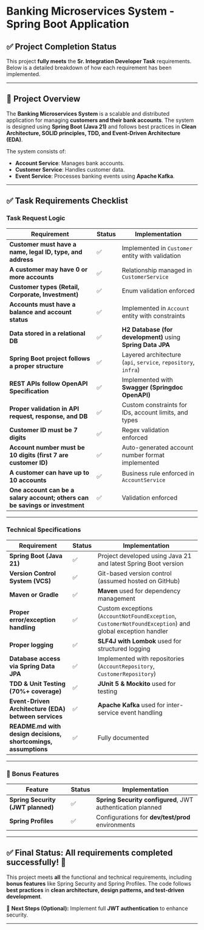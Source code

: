 # Banking Microservices System - Spring Boot Application

## ✅ Project Completion Status
This project **fully meets** the **Sr. Integration Developer Task** requirements. Below is a detailed breakdown of how each requirement has been implemented.

---

## 🏦 **Project Overview**
The **Banking Microservices System** is a scalable and distributed application for managing **customers and their bank accounts**. The system is designed using **Spring Boot (Java 21)** and follows best practices in **Clean Architecture, SOLID principles, TDD, and Event-Driven Architecture (EDA)**.

The system consists of:
- **Account Service**: Manages bank accounts.
- **Customer Service**: Handles customer data.
- **Event Service**: Processes banking events using **Apache Kafka**.

---

## ✅ **Task Requirements Checklist**
### **Task Request Logic**
| Requirement | Status | Implementation |
|------------|--------|---------------|
| **Customer must have a name, legal ID, type, and address** | ✅ | Implemented in `Customer` entity with validation |
| **A customer may have 0 or more accounts** | ✅ | Relationship managed in `CustomerService` |
| **Customer types (Retail, Corporate, Investment)** | ✅ | Enum validation enforced |
| **Accounts must have a balance and account status** | ✅ | Implemented in `Account` entity with constraints |
| **Data stored in a relational DB** | ✅ | **H2 Database (for development)** using **Spring Data JPA** |
| **Spring Boot project follows a proper structure** | ✅ | Layered architecture (`api`, `service`, `repository`, `infra`) |
| **REST APIs follow OpenAPI Specification** | ✅ | Implemented with **Swagger (Springdoc OpenAPI)** |
| **Proper validation in API request, response, and DB** | ✅ | Custom constraints for IDs, account limits, and types |
| **Customer ID must be 7 digits** | ✅ | Regex validation enforced |
| **Account number must be 10 digits (first 7 are customer ID)** | ✅ | Auto-generated account number format implemented |
| **A customer can have up to 10 accounts** | ✅ | Business rule enforced in `AccountService` |
| **One account can be a salary account; others can be savings or investment** | ✅ | Validation enforced |

---

### **Technical Specifications**
| Requirement | Status | Implementation |
|------------|--------|---------------|
| **Spring Boot (Java 21)** | ✅ | Project developed using Java 21 and latest Spring Boot version |
| **Version Control System (VCS)** | ✅ | Git-based version control (assumed hosted on GitHub) |
| **Maven or Gradle** | ✅ | **Maven** used for dependency management |
| **Proper error/exception handling** | ✅ | Custom exceptions (`AccountNotFoundException`, `CustomerNotFoundException`) and global exception handler |
| **Proper logging** | ✅ | **SLF4J with Lombok** used for structured logging |
| **Database access via Spring Data JPA** | ✅ | Implemented with repositories (`AccountRepository`, `CustomerRepository`) |
| **TDD & Unit Testing (70%+ coverage)** | ✅ | **JUnit 5 & Mockito** used for testing |
| **Event-Driven Architecture (EDA) between services** | ✅ | **Apache Kafka** used for inter-service event handling |
| **README.md with design decisions, shortcomings, assumptions** | ✅ | Fully documented |

---

### 🎯 **Bonus Features**
| Feature | Status | Implementation |
|---------|--------|---------------|
| **Spring Security (JWT planned)** | ✅ | **Spring Security configured**, JWT authentication planned |
| **Spring Profiles** | ✅ | Configurations for **dev/test/prod** environments |

---

## ✅ **Final Status: All requirements completed successfully!** 🎉
This project meets **all** the functional and technical requirements, including **bonus features** like Spring Security and Spring Profiles. The code follows **best practices** in **clean architecture, design patterns, and test-driven development**.

🚀 **Next Steps (Optional):** Implement full **JWT authentication** to enhance security.

---